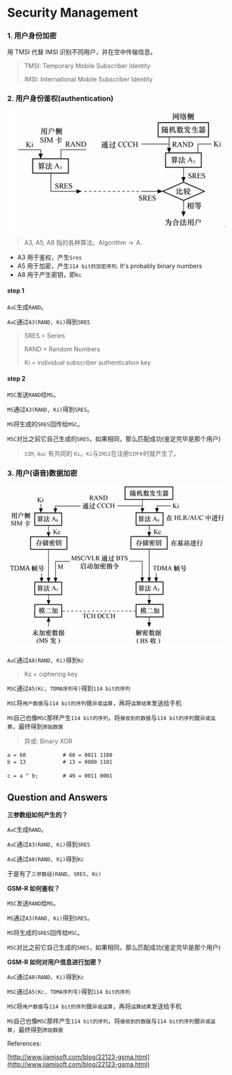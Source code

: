 # Security Management

### 1. 用户身份加密

用 TMSI 代替 IMSI 识别不同用户，并在空中传输信息。

> TMSI: Temporary Mobile Subscriber Identity
>
> IMSI: International Mobile Subscriber Identity

### 2. 用户身份鉴权\(authentication\)

![](../.gitbook/assets/GSM用户鉴权.png)

> A3, A5, A8 指的各种算法。Algorithm -&gt; Ａ.

* A3 用于鉴权，产生`Sres`
* A5 用于加密，产生`114 bit的加密序列`. It's probably binary numbers
* A8 用于产生密钥，即`Kc`

#### step 1

`AuC`生成`RAND`。

`AuC`通过`A3(RAND, Ki)`得到`SRES`

> SRES = Series
>
> RAND = Random Numbers
>
> Ki = individual subscriber authentication key

#### step 2

`MSC`发送`RAND`给`MS`。

`MS`通过`A3(RAND, Ki)`得到`SRES`。

`MS`将生成的`SRES`回传给`MSC`。

`MSC`对比之前它自己生成的`SRES`，如果相同，那么匹配成功\(鉴定完毕是那个用户\)

> `SIM`, `Auc` 有共同的 `Ki`。`Ki`与`IMSI`在注册`SIM卡`时就产生了。

### 3. 用户\(语音\)数据加密

![](../.gitbook/assets/GSM数据加密.png)

`AuC`通过`A8(RAND, Ki)`得到`Kc`

> Kc = ciphering key

`MSC`通过`A5(Kc, TDMA序列号)`得到`114 bit的序列`

`MSC`将`用户数据`与`114 bit的序列`做`异或运算`，再将`运算结果`发送给手机

`MS`自己也像`MSC`那样产生`114 bit的序列`，将`接收到的数据`与`114 bit的序列`做`异或运算`，最终得到`原始数据`

> 异或: Binary XOR

```text
a = 60            # 60 = 0011 1100 
b = 13            # 13 = 0000 1101

c = a ^ b;        # 49 = 0011 0001
```

## Question and Answers

**三参数组如何产生的？**

`AuC`生成`RAND`。

`AuC`通过`A3(RAND, Ki)`得到`SRES`

`AuC`通过`A8(RAND, Ki)`得到`Kc`

于是有了`三参数组(RAND, SRES, Kc)`

**GSM-R 如何鉴权？**

`MSC`发送`RAND`给`MS`。

`MS`通过`A3(RAND, Ki)`得到`SRES`。

`MS`将生成的`SRES`回传给`MSC`。

`MSC`对比之前它自己生成的`SRES`，如果相同，那么匹配成功\(鉴定完毕是那个用户\)

**GSM-R 如何对用户信息进行加密？**

`AuC`通过`A8(RAND, Ki)`得到`Kc`

`MSC`通过`A5(Kc, TDMA序列号)`得到`114 bit的序列`

`MSC`将`用户数据`与`114 bit的序列`做`异或运算`，再将`运算结果`发送给手机

`MS`自己也像`MSC`那样产生`114 bit的序列`，将`接收到的数据`与`114 bit的序列`做`异或运算`，最终得到`原始数据`

References:

[http://www.jiamisoft.com/blog/22123-gsma.html](http://www.jiamisoft.com/blog/22123-gsma.html)

